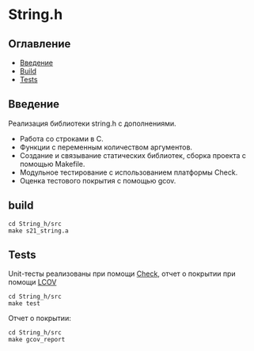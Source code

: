 # String.h

## Оглавление
* [Введение](#Введение)
* [Build](#build)
* [Tests](#tests)
## Введение

Реализация библиотеки string.h с дополнениями.
- Работа со строками в C.
- Функции с переменным количеством аргументов.
- Создание и связывание статических библиотек, сборка проекта с помощью Makefile.
- Модульное тестирование с использованием платформы Check.
- Оценка тестового покрытия с помощью gcov.

## build
```
cd String_h/src
make s21_string.a
```

## Tests
Unit-тесты реализованы при помощи [Check](https://libcheck.github.io/check/), отчет о покрытии при помощи [LCOV](https://github.com/linux-test-project/lcov)
```
cd String_h/src
make test
```
Отчет о покрытии:
```
cd String_h/src
make gcov_report
```
